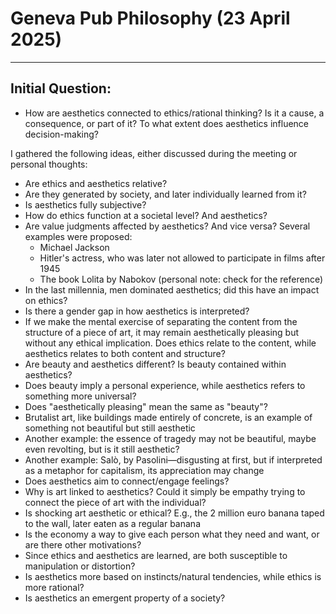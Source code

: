 # Geneva Pub Philosophy (23 April 2025)
----

## Initial Question:
- How are aesthetics connected to ethics/rational thinking? Is it a cause, a consequence, or part of it? To what extent does aesthetics influence decision-making?

I gathered the following ideas, either discussed during the meeting or personal thoughts:
- Are ethics and aesthetics relative?
- Are they generated by society, and later individually learned from it?
- Is aesthetics fully subjective?
- How do ethics function at a societal level? And aesthetics?
- Are value judgments affected by aesthetics? And vice versa? Several examples were proposed:
    - Michael Jackson
    - Hitler's actress, who was later not allowed to participate in films after 1945
    - The book Lolita by Nabokov (personal note: check for the reference)
- In the last millennia, men dominated aesthetics; did this have an impact on ethics?
- Is there a gender gap in how aesthetics is interpreted?
- If we make the mental exercise of separating the content from the structure of a piece of art, it may remain aesthetically pleasing but without any ethical implication. Does ethics relate to the content, while aesthetics relates to both content and structure?
- Are beauty and aesthetics different? Is beauty contained within aesthetics?
- Does beauty imply a personal experience, while aesthetics refers to something more universal?
- Does "aesthetically pleasing" mean the same as "beauty"?
- Brutalist art, like buildings made entirely of concrete, is an example of something not beautiful but still aesthetic
- Another example: the essence of tragedy may not be beautiful, maybe even revolting, but is it still aesthetic?
- Another example: Salò, by Pasolini—disgusting at first, but if interpreted as a metaphor for capitalism, its appreciation may change
- Does aesthetics aim to connect/engage feelings?
- Why is art linked to aesthetics? Could it simply be empathy trying to connect the piece of art with the individual?
- Is shocking art aesthetic or ethical? E.g., the 2 million euro banana taped to the wall, later eaten as a regular banana
- Is the economy a way to give each person what they need and want, or are there other motivations?
- Since ethics and aesthetics are learned, are both susceptible to manipulation or distortion?
- Is aesthetics more based on instincts/natural tendencies, while ethics is more rational?
- Is aesthetics an emergent property of a society?
